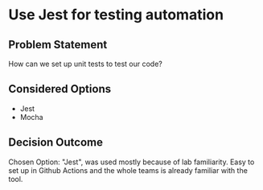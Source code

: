 # Use Jest for testing automation

## Problem Statement

How can we set up unit tests to test our code?

## Considered Options

- Jest
- Mocha

## Decision Outcome

Chosen Option: "Jest", was used mostly because of lab familiarity. Easy to set up in Github Actions and the whole teams is already familiar with the tool.